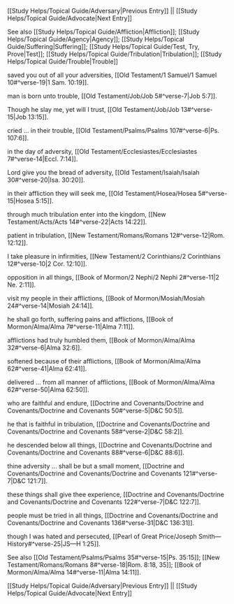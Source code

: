 [[Study Helps/Topical Guide/Adversary|Previous Entry]]  ||  [[Study Helps/Topical Guide/Advocate|Next Entry]]

 See also [[Study Helps/Topical Guide/Affliction|Affliction]]; [[Study Helps/Topical Guide/Agency|Agency]]; [[Study Helps/Topical Guide/Suffering|Suffering]]; [[Study Helps/Topical Guide/Test, Try, Prove|Test]]; [[Study Helps/Topical Guide/Tribulation|Tribulation]]; [[Study Helps/Topical Guide/Trouble|Trouble]]

 saved you out of all your adversities, [[Old Testament/1 Samuel/1 Samuel 10#^verse-19|1 Sam. 10:19]].

 man is born unto trouble, [[Old Testament/Job/Job 5#^verse-7|Job 5:7]].

 Though he slay me, yet will I trust, [[Old Testament/Job/Job 13#^verse-15|Job 13:15]].

 cried ... in their trouble, [[Old Testament/Psalms/Psalms 107#^verse-6|Ps. 107:6]].

 in the day of adversity, [[Old Testament/Ecclesiastes/Ecclesiastes 7#^verse-14|Eccl. 7:14]].

 Lord give you the bread of adversity, [[Old Testament/Isaiah/Isaiah 30#^verse-20|Isa. 30:20]].

 in their affliction they will seek me, [[Old Testament/Hosea/Hosea 5#^verse-15|Hosea 5:15]].

 through much tribulation enter into the kingdom, [[New Testament/Acts/Acts 14#^verse-22|Acts 14:22]].

 patient in tribulation, [[New Testament/Romans/Romans 12#^verse-12|Rom. 12:12]].

 I take pleasure in infirmities, [[New Testament/2 Corinthians/2 Corinthians 12#^verse-10|2 Cor. 12:10]].

 opposition in all things, [[Book of Mormon/2 Nephi/2 Nephi 2#^verse-11|2 Ne. 2:11]].

 visit my people in their afflictions, [[Book of Mormon/Mosiah/Mosiah 24#^verse-14|Mosiah 24:14]].

 he shall go forth, suffering pains and afflictions, [[Book of Mormon/Alma/Alma 7#^verse-11|Alma 7:11]].

 afflictions had truly humbled them, [[Book of Mormon/Alma/Alma 32#^verse-6|Alma 32:6]].

 softened because of their afflictions, [[Book of Mormon/Alma/Alma 62#^verse-41|Alma 62:41]].

 delivered ... from all manner of afflictions, [[Book of Mormon/Alma/Alma 62#^verse-50|Alma 62:50]].

 who are faithful and endure, [[Doctrine and Covenants/Doctrine and Covenants/Doctrine and Covenants 50#^verse-5|D&C 50:5]].

 he that is faithful in tribulation, [[Doctrine and Covenants/Doctrine and Covenants/Doctrine and Covenants 58#^verse-2|D&C 58:2]].

 he descended below all things, [[Doctrine and Covenants/Doctrine and Covenants/Doctrine and Covenants 88#^verse-6|D&C 88:6]].

 thine adversity ... shall be but a small moment, [[Doctrine and Covenants/Doctrine and Covenants/Doctrine and Covenants 121#^verse-7|D&C 121:7]].

 these things shall give thee experience, [[Doctrine and Covenants/Doctrine and Covenants/Doctrine and Covenants 122#^verse-7|D&C 122:7]].

 people must be tried in all things, [[Doctrine and Covenants/Doctrine and Covenants/Doctrine and Covenants 136#^verse-31|D&C 136:31]].

 though I was hated and persecuted, [[Pearl of Great Price/Joseph Smith—History#^verse-25|JS—H 1:25]].

 See also [[Old Testament/Psalms/Psalms 35#^verse-15|Ps. 35:15]]; [[New Testament/Romans/Romans 8#^verse-18|Rom. 8:18, 35]]; [[Book of Mormon/Alma/Alma 14#^verse-11|Alma 14:11]].

[[Study Helps/Topical Guide/Adversary|Previous Entry]]  ||  [[Study Helps/Topical Guide/Advocate|Next Entry]]